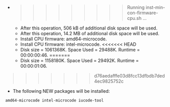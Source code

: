 * >>>>>>>>> Running inst-min-con-firmware-cpu.sh ...
  * After this operation, 506 kB of additional disk space will be used.
  * After this operation, 14.2 MB of additional disk space will be used.
  * Install CPU firmware: amd64-microcode.
  * Install CPU firmware: intel-microcode.
<<<<<<< HEAD
  * Disk size = 1061368K. Space Used = 29488K. Runtime = 00:00:00:46.
=======
  * Disk size = 1158180K. Space Used = 29492K. Runtime = 00:00:01:06.
>>>>>>> d76aedafffe03d8fcc13dfbdb7ded4ec9825752c
  * The following NEW packages will be installed:
  ```bash
amd64-microcode intel-microcode iucode-tool
  ```
